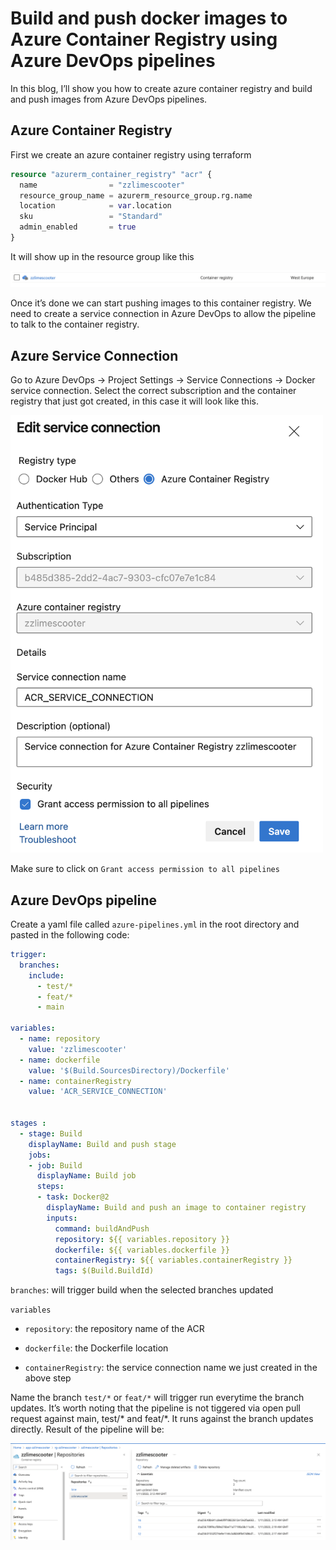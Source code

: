 # Build and push docker images to Azure Container Registry using Azure DevOps pipelines

In this blog, I’ll show you how to create azure container registry and build and push images from Azure DevOps pipelines.

## Azure Container Registry

First we create an azure container registry using terraform

```terraform
resource "azurerm_container_registry" "acr" {
  name                = "zzlimescooter"
  resource_group_name = azurerm_resource_group.rg.name
  location            = var.location
  sku                 = "Standard"
  admin_enabled       = true
}
```


It will show up in the resource group like this

![container-registry](./images/buildpushimage-1.png)

Once it’s done we can start pushing images to this container registry. We need to create a service connection in Azure DevOps to allow the pipeline to talk to the container registry.

## Azure Service Connection

Go to Azure DevOps → Project Settings → Service Connections → Docker service connection. Select the correct subscription and the container registry that just got created, in this case it will look like this.

<img src="./images/buildpushimage-2.png" width="500" height="700">

Make sure to click on `Grant access permission to all pipelines`

## Azure DevOps pipeline

Create a yaml file called `azure-pipelines.yml` in the root directory and pasted in the following code:

```yaml
trigger:
  branches:
    include:
      - test/*
      - feat/*
      - main

variables:
  - name: repository
    value: 'zzlimescooter'
  - name: dockerfile
    value: '$(Build.SourcesDirectory)/Dockerfile'
  - name: containerRegistry
    value: 'ACR_SERVICE_CONNECTION'


stages :
  - stage: Build
    displayName: Build and push stage
    jobs: 
    - job: Build
      displayName: Build job
      steps:
      - task: Docker@2
        displayName: Build and push an image to container registry
        inputs:
          command: buildAndPush
          repository: ${{ variables.repository }}
          dockerfile: ${{ variables.dockerfile }}
          containerRegistry: ${{ variables.containerRegistry }}
          tags: $(Build.BuildId)
```

`branches`: will trigger build when the selected branches updated

`variables`

- `repository`: the repository name of the ACR

- `dockerfile`: the Dockerfile location

- `containerRegistry`: the service connection name we just created in the above step

Name the branch `test/*` or `feat/*` will trigger run everytime the branch updates. It’s worth noting that the pipeline is not tiggered via open pull request against main, test/* and feat/*. It runs against the branch updates directly. Result of the pipeline will be:

![acr-repo](./images/buildpushimage-3.png)



